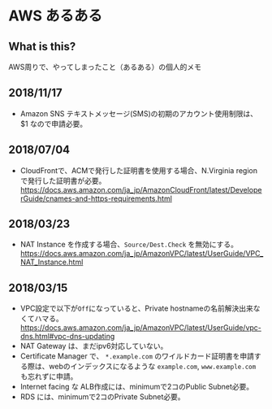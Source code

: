 # AWS あるある

## What is this?

AWS周りで、やってしまったこと（あるある）の個人的メモ

## 2018/11/17

- Amazon SNS テキストメッセージ(SMS)の初期のアカウント使用制限は、$1 なので申請必要。

## 2018/07/04

- CloudFrontで、ACMで発行した証明書を使用する場合、N.Virginia region で発行した証明書が必要。
https://docs.aws.amazon.com/ja_jp/AmazonCloudFront/latest/DeveloperGuide/cnames-and-https-requirements.html

## 2018/03/23

- NAT Instance を作成する場合、`Source/Dest.Check` を無効にする。
https://docs.aws.amazon.com/ja_jp/AmazonVPC/latest/UserGuide/VPC_NAT_Instance.html

## 2018/03/15

- VPC設定で以下が`Off`になっていると、Private hostnameの名前解決出来なくてハマる。
https://docs.aws.amazon.com/ja_jp/AmazonVPC/latest/UserGuide/vpc-dns.html#vpc-dns-updating
- NAT Gateway は、まだipv6対応していない。
- Certificate Manager で、 `*.example.com` のワイルドカード証明書を申請する際は、webのインデックスになるような `example.com`, `www.example.com` も忘れずに申請。
- Internet facing な ALB作成には、minimumで2コのPublic Subnet必要。
- RDS には、minimumで2コのPrivate Subnet必要。

